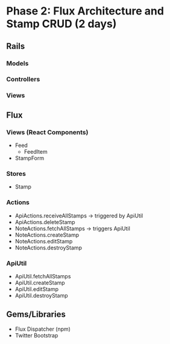# Phase 2: Flux Architecture and Stamp CRUD (2 days)

## Rails
### Models

### Controllers

### Views

## Flux
### Views (React Components)
* Feed
  - FeedItem
* StampForm

### Stores
* Stamp

### Actions
* ApiActions.receiveAllStamps -> triggered by ApiUtil
* ApiActions.deleteStamp
* NoteActions.fetchAllStamps -> triggers ApiUtil
* NoteActions.createStamp
* NoteActions.editStamp
* NoteActions.destroyStamp

### ApiUtil
* ApiUtil.fetchAllStamps
* ApiUtil.createStamp
* ApiUtil.editStamp
* ApiUtil.destroyStamp

## Gems/Libraries
* Flux Dispatcher (npm)
* Twitter Bootstrap
